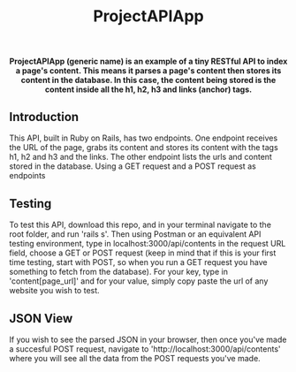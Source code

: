 <h1 align="center"> ProjectAPIApp </h1> <br>
<h4 align="center">
   ProjectAPIApp (generic name) is an example of a tiny RESTful API to index a page's content. This means it parses a page's content then stores its content in the database. In this case, the content being stored is the content inside all the  h1, h2, h3 and links (anchor) tags.
</h4>

## Introduction

This API, built in Ruby on Rails, has two endpoints. One endpoint receives the URL of the page, grabs its content and stores its content with the tags h1, h2 and h3 and the links. The other endpoint lists the urls and content stored in the database. Using a GET request and a POST request as endpoints

## Testing

To test this API, download this repo, and in your terminal navigate to the root folder, and run 'rails s'. Then using Postman or an equivalent API testing environment, type in localhost:3000/api/contents in the request URL field, choose a GET or POST request (keep in mind that if this is your first time testing, start with POST, so when you run a GET request you have something to fetch from the database). For your key, type in 'content[page_url]' and for your value, simply copy paste the url of any website you wish to test.

## JSON View

If you wish to see the parsed JSON in your browser, then once you've made a succesful POST request, navigate to 'http://localhost:3000/api/contents' where you will see all the data from the POST requests you've made.
